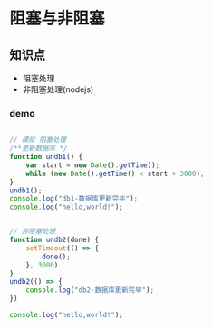 阻塞与非阻塞
===========

## 知识点

* 阻塞处理
* 非阻塞处理(nodejs)

### demo

~~~ javascript

// 模拟 阻塞处理
/**更新数据库 */
function undb1() {
    var start = new Date().getTime();
    while (new Date().getTime() < start + 3000);
}
undb1();
console.log("db1-数据库更新完毕");
console.log("hello,world!");


// 非阻塞处理
function undb2(done) {
    setTimeout(() => {
        done();
    }, 3000)
}
undb2(() => {
    console.log("db2-数据库更新完毕");
})

console.log("hello,world!");

~~~ 
